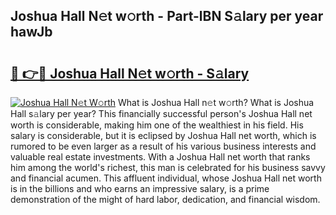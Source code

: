 ## Joshua Hall N𝚎t w𝚘rth - Part-lBN S𝚊lary per year hawJb

# <h2><a href="http://gc3l55.nevu.top/?p=Joshua+Hall">🔗 👉🔴 Joshua Hall N𝚎t w𝚘rth - S𝚊lary</a></h2>

[![Joshua Hall N𝚎t W𝚘rth](https://i.imgur.com/Oavwk0R.jpeg)](http://gc3l55.nevu.top/?p=Joshua+Hall)
What is Joshua Hall n𝚎t w𝚘rth? What is Joshua Hall s𝚊lary per year?
This financially successful person's Joshua Hall net worth is considerable, making him one of the wealthiest in his field. His salary is considerable, but it is eclipsed by Joshua Hall net worth, which is rumored to be even larger as a result of his various business interests and valuable real estate investments. With a Joshua Hall net worth that ranks him among the world's richest, this man is celebrated for his business savvy and financial acumen. This affluent individual, whose Joshua Hall net worth is in the billions and who earns an impressive salary, is a prime demonstration of the might of hard labor, dedication, and financial wisdom.
